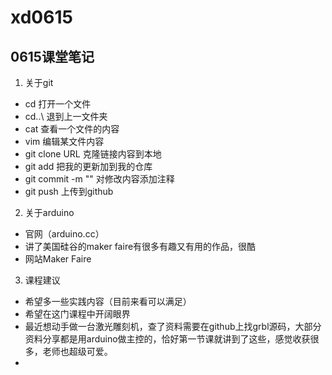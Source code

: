 # xd0615
## 0615课堂笔记

1. 关于git
-  cd 打开一个文件
-  cd..\ 退到上一文件夹
-  cat 查看一个文件的内容
-  vim 编辑某文件内容
-  git clone URL 克隆链接内容到本地
-  git add 把我的更新加到我的仓库
-  git commit -m "" 对修改内容添加注释
-  git push 上传到github
2. 关于arduino
- 官网（arduino.cc）
- 讲了美国硅谷的maker faire有很多有趣又有用的作品，很酷
- 网站Maker Faire
3. 课程建议
- 希望多一些实践内容（目前来看可以满足）
- 希望在这门课程中开阔眼界
- 最近想动手做一台激光雕刻机，查了资料需要在github上找grbl源码，大部分资料分享都是用arduino做主控的，恰好第一节课就讲到了这些，感觉收获很多，老师也超级可爱。
- 
